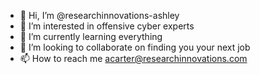 - 👋 Hi, I’m @researchinnovations-ashley
- 👀 I’m interested in offensive cyber experts
- 🌱 I’m currently learning everything
- 💞️ I’m looking to collaborate on finding you your next job
- 📫 How to reach me acarter@researchinnovations.com

<!---
researchinnovations-ashley/researchinnovations-ashley is a ✨ special ✨ repository because its `README.md` (this file) appears on your GitHub profile.
You can click the Preview link to take a look at your changes.
--->
